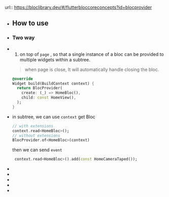 url:: https://bloclibrary.dev/#/flutterbloccoreconcepts?id=blocprovider

- ## How to use
- ### Two way
- 1. on top of `page` , so that a single instance of a bloc can be provided to multiple widgets within a subtree. 
  > when page is close, It will automatically handle closing the bloc.
  
  ```dart
  @override
  Widget build(BuildContext context) {
    return BlocProvider(
      create: (_) => HomeBloc(),
      child: const HomeView(),
    );
  }
  ```
- in subtree, we can use `context` get Bloc
  ```dart
  // with extensions
  context.read<HomeBloc>();
  // without extensions
  BlocProvider.of<HomeBloc>(context)
  ```
  then we can send `event`
  ```dart
   context.read<HomeBloc>().add(const HomeCameraTaped());
  ```
-
-
-
-
-